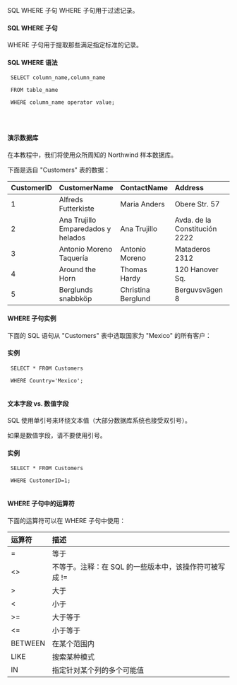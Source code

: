  SQL WHERE 子句 
WHERE 子句用于过滤记录。

 

#### SQL WHERE 子句

 WHERE 子句用于提取那些满足指定标准的记录。

 
#### SQL WHERE 语法

 
```
 SELECT column_name,column_name

 FROM table_name

 WHERE column_name operator value;




```
 



#### 演示数据库

 在本教程中，我们将使用众所周知的 Northwind 样本数据库。

 下面是选自 "Customers" 表的数据：

 

|CustomerID|CustomerName|ContactName|Address|City|PostalCode|Country|
|:--|:--|:--|:--|:--|:--|:--|
|1|Alfreds Futterkiste|Maria Anders|Obere Str. 57|Berlin|12209|Germany|
|2|Ana Trujillo Emparedados y helados|Ana Trujillo|Avda. de la Constitución 2222|México D.F.|05021|Mexico|
|3|Antonio Moreno Taquería|Antonio Moreno|Mataderos 2312|México D.F.|05023|Mexico|
|4|Around the Horn|Thomas Hardy|120 Hanover Sq.|London|WA1 1DP|UK|
|5|Berglunds snabbköp|Christina Berglund|Berguvsvägen 8|Luleå|S-958 22|Sweden|





#### WHERE 子句实例

 下面的 SQL 语句从 "Customers" 表中选取国家为 "Mexico" 的所有客户：

  
#### 实例

 
```
 SELECT * FROM Customers

 WHERE Country='Mexico';


```
 

 



#### 文本字段 vs. 数值字段

 SQL 使用单引号来环绕文本值（大部分数据库系统也接受双引号）。

 如果是数值字段，请不要使用引号。

  
#### 实例

 
```
 SELECT * FROM Customers

 WHERE CustomerID=1;


```
 

 



#### WHERE 子句中的运算符

 下面的运算符可以在 WHERE 子句中使用：

 

|运算符|描述|
|:--|:--|
|=|等于|
|<>|不等于。注释：在 SQL 的一些版本中，该操作符可被写成 !=|
|>|大于|
|<|小于|
|>=|大于等于|
|<=|小于等于|
|BETWEEN|在某个范围内|
|LIKE|搜索某种模式|
|IN|指定针对某个列的多个可能值|



